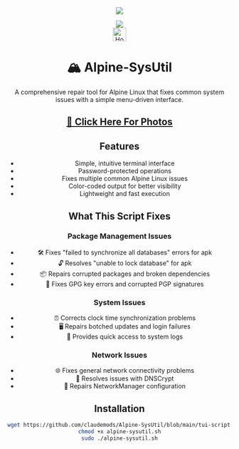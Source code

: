 <p align="center">
  <img src="https://i.postimg.cc/d1VR617H/alpine.webp">
</p>

<div align="center">
  <a href="https://www.alpinelinux.org/" target="_blank">
    <img src="https://img.shields.io/badge/DISTRO-Alpine-00FFFF?style=for-the-badge&logo=Alpine">
  </a>
</div>


<div align="center">
  <a href="https://www.deepseek.com/" target="_blank">
    <img alt="Homepage" src="https://i.postimg.cc/Hs2vbbZ8/Deep-Seek-Homepage.png" style="height: 30px; width: auto;">
  </a>

<div align="center">
  <h1>🏔️ Alpine-SysUtil</h1>

A comprehensive repair tool for Alpine Linux that fixes common system issues with a simple menu-driven interface.

<h2><a href="https://github.com/claudemods/Alpine-SysUtil/tree/main/photos">📸 Click Here For Photos</a></h2>

## Features

- Simple, intuitive terminal interface
- Password-protected operations
- Fixes multiple common Alpine Linux issues
- Color-coded output for better visibility
- Lightweight and fast execution

## What This Script Fixes

### Package Management Issues
- 🛠️ Fixes "failed to synchronize all databases" errors for apk
- 🔓 Resolves "unable to lock database" for apk
- 📦 Repairs corrupted packages and broken dependencies
- 🔑 Fixes GPG key errors and corrupted PGP signatures

### System Issues
- ⏰ Corrects clock time synchronization problems
- 🖥️ Repairs botched updates and login failures
- 📜 Provides quick access to system logs

### Network Issues
- 🌐 Fixes general network connectivity problems
- 🔄 Resolves issues with DNSCrypt
- 📶 Repairs NetworkManager configuration

## Installation

```bash
wget https://github.com/claudemods/Alpine-SysUtil/blob/main/tui-script.sh
chmod +x alpine-sysutil.sh
sudo ./alpine-sysutil.sh
